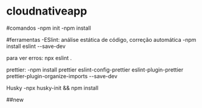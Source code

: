 # cloudnativeapp

#comandos
-npm init
-npm install

#ferramentas
-ESlint: análise estática de código, correção automática
-npm install eslint --save-dev

para ver erros: npx eslint .

prettier:
-npm install prettier eslint-config-prettier eslint-plugin-prettier prettier-plugin-organize-imports --save-dev

Husky
-npx husky-init && npm install

##new